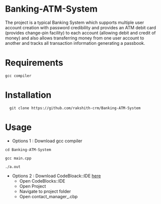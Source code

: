 # Banking-ATM-System
The project is a typical Banking System which supports multiple user account creation with password credibility and provides an ATM debit card (provides change-pin facility) to each account (allowing debit and credit of money) and also allows transferring money from one user account to another and tracks all transaction information generating a passbook. 

# Requirements
```
gcc compiler
```
# Installation
```
  git clone https://github.com/rakshith-crm/Banking-ATM-System
```
# Usage
- Options 1 : Download gcc compiler
```
cd Banking-ATM-System
```
```
gcc main.cpp

./a.out
```
- Options 2 : Download CodeBloack::IDE
<a href='https://www.codeblocks.org/'>here</a>
  - Open CodeBlocks::IDE
  - Open Project
  - Navigate to project folder
  - Open contact_manager_.cbp
